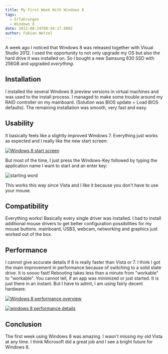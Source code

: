 ```yaml
---
title: My First Week With Windows 8
tags:
  - Erfahrungen
  - Windows 8
date: 2012-08-24T00:44:17.000Z
author: Fabian Wetzel
---
```


A week ago I noticed that Windows 8 was released together with Visual Studio 2012\. I used the opportunity to not only upgrade my OS but also the hard drive it was installed on. So I bought a new Samsung 830 SSD with 256GB and upgraded *everything*.

## Installation

I installed the several Windows 8 preview versions in virtual machines and was used to the install process. I managed to make some trouble around my RAID controller on my mainboard. (Solution was BIOS update + Load BIOS defaults). The remaining installation was smooth, very fast and easy.

## Usability

It basically feels like a slightly improved Windows 7\. Everything just works as expected and I really like the new start screen:

[![Windows 8 start screen](windows_8_start_screen_thumb.png "Windows 8 start screen")](windows_8_start_screen.png)

But most of the time, I just press the Windows-Key followed by typing the application name I want to start and an enter key:

![starting word](starting_word6.png "starting word")

This works this way since Vista and I like it because you don't have to use your mouse.

## Compatibility

Everything works! Basically every single driver was installed. I had to install additional mouse drivers to get better configuration possibilities for my mouse buttons. mainboard, USB3, webcam, networking and graphics just worked out of the box.

## Performance

I cannot give accurate details if 8 is really faster than Vista or 7\. I think I got the main improvement in performance because of switching to a solid state drive. It is soooo fast! Rebooting takes less than a minute from "workable" to "workable". You cannot tell, if an app was minimized or just started. It is just there in an instant. But I have to admit, I am using fairly decent hardware.

[![Windows 8 performance overview](windows_8_performance1_thumb.png "Windows 8 performance overview")](windows_8_performance1.png)

[![windows 8 performance details](windows_8_performance2_thumb.png "windows 8 performance details")](windows_8_performance2.png)

## Conclusion

The first week using Windows 8 was amazing. I wasn't missing my old Vista at any time. I think Microsoft did a great job and I see a bright future for Windows 8.


